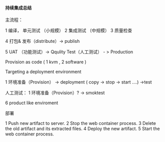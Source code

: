 

#### 持续集成总结

 主流程：

 1 编译， 单元测试 （小规模）
 2 集成测试 （中规模）
 3 质量检查
 
 4 打包& 发布（distribute）-> publish




 
 
 5 UAT （功能测试）-> Qqulity Test（人工测试） - > Production


   Provision as code ( 1 kvm , 2 software )

  Targeting a deployment environment
  
 1 环境准备（Provision） -> deployment ( copy -> stop -> start ....) ->test

 人工测试：
 1 环境准备（Provision）? -> smoktest


6 product like enviroment

部署

 1 Push new artifact to server.
2 Stop the web container process.
3 Delete the old artifact and its extracted files.
4 Deploy the new artifact.
5 Start the web container process. 